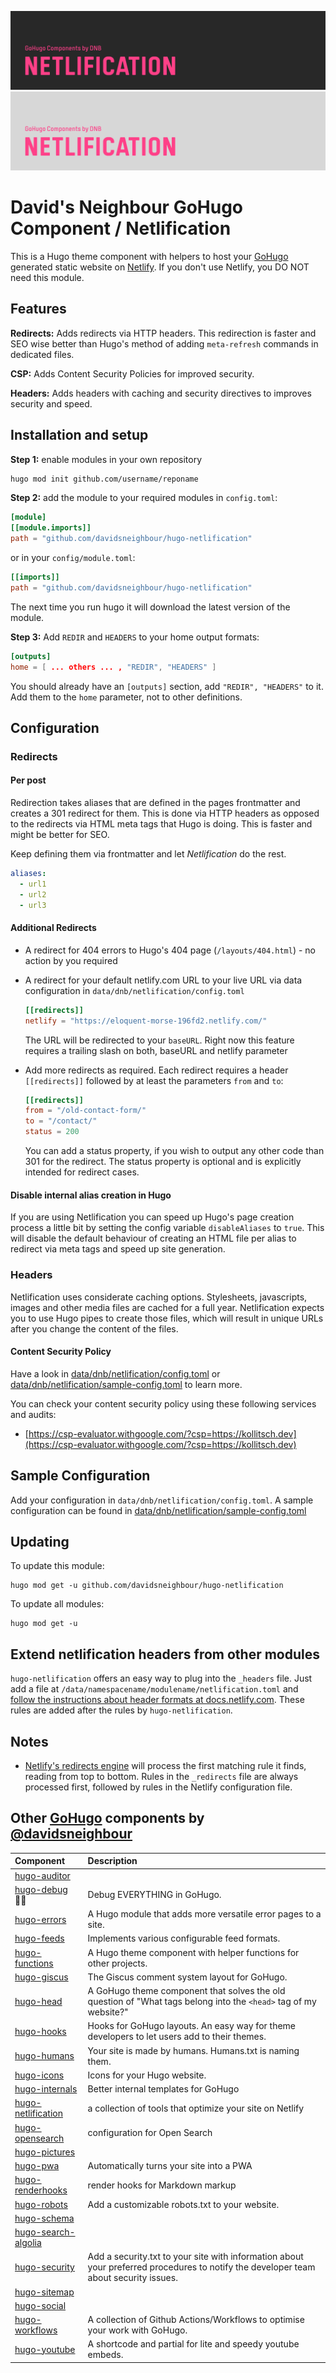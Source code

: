 <!--- CARD BEGIN --->

![DNB-Hugo/HEAD](.github/github-card-dark.png#gh-dark-mode-only)
![DNB-Hugo/HEAD](.github/github-card-light.png#gh-light-mode-only)

<!--- CARD END --->

# David's Neighbour GoHugo Component / Netlification

This is a Hugo theme component with helpers to host your [GoHugo](https://gohugo.io/) generated static website on [Netlify](https://www.netlify.com/). If you don't use Netlify, you DO NOT need this module.

## Features

**Redirects:** Adds redirects via HTTP headers. This redirection is faster and SEO wise better than Hugo's method of adding `meta-refresh` commands in dedicated files.

**CSP:** Adds Content Security Policies for improved security.

**Headers:** Adds headers with caching and security directives to improves security and speed.

## Installation and setup

**Step 1:** enable modules in your own repository

```bash
hugo mod init github.com/username/reponame
```

**Step 2:** add the module to your required modules in `config.toml`:

```toml
[module]
[[module.imports]]
path = "github.com/davidsneighbour/hugo-netlification"
```

or in your `config/module.toml`:

```toml
[[imports]]
path = "github.com/davidsneighbour/hugo-netlification"
```

The next time you run hugo it will download the latest version of the module.

**Step 3:** Add `REDIR` and `HEADERS` to your home output formats:

```toml
[outputs]
home = [ ... others ... , "REDIR", "HEADERS" ]
```

You should already have an `[outputs]` section, add `"REDIR", "HEADERS"` to it. Add them to the `home` parameter, not to other definitions.

## Configuration

### Redirects

#### Per post

Redirection takes aliases that are defined in the pages frontmatter and creates a 301 redirect for them. This is done via HTTP headers as opposed to the redirects via HTML meta tags that Hugo is doing. This is faster and might be better for SEO.

Keep defining them via frontmatter and let _Netlification_ do the rest.

```yaml
aliases:
  - url1
  - url2
  - url3
```

#### Additional Redirects

- A redirect for 404 errors to Hugo's 404 page (`/layouts/404.html`) - no action by you required

- A redirect for your default netlify.com URL to your live URL via data configuration in `data/dnb/netlification/config.toml`

  ```toml
  [[redirects]]
  netlify = "https://eloquent-morse-196fd2.netlify.com/"
  ```

  The URL will be redirected to your `baseURL`. Right now this feature requires a trailing slash on both, baseURL and netlify parameter

- Add more redirects as required. Each redirect requires a header `[[redirects]]` followed by at least the parameters `from` and `to`:

  ```toml
  [[redirects]]
  from = "/old-contact-form/"
  to = "/contact/"
  status = 200
  ```

  You can add a status property, if you wish to output any other code than 301 for the redirect. The status property is optional and is explicitly intended for redirect cases.

#### Disable internal alias creation in Hugo

If you are using Netlification you can speed up Hugo's page creation process a little bit by setting the config variable `disableAliases` to `true`. This will disable the default behaviour of creating an HTML file per alias to redirect via meta tags and speed up site generation.

### Headers

Netlification uses considerate caching options. Stylesheets, javascripts, images and other media files are cached for a full year. Netlification expects you to use Hugo pipes to create those files, which will result in unique URLs after you change the content of the files.

#### Content Security Policy

Have a look in [data/dnb/netlification/config.toml](https://github.com/davidsneighbour/hugo-netlification/blob/main/data/dnb/netlification/config.toml) or [data/dnb/netlification/sample-config.toml](https://github.com/davidsneighbour/hugo-netlification/blob/main/data/dnb/netlification/sample-config.toml) to learn more.

You can check your content security policy using these following services and audits:

- [https://csp-evaluator.withgoogle.com/?csp=https://kollitsch.dev](https://csp-evaluator.withgoogle.com/?csp=https://kollitsch.dev)

## Sample Configuration

Add your configuration in `data/dnb/netlification/config.toml`. A sample configuration can be found in [data/dnb/netlification/sample-config.toml](data/dnb/netlification/sample-config.toml)

## Updating

To update this module:

```shell
hugo mod get -u github.com/davidsneighbour/hugo-netlification
```

To update all modules:

```shell
hugo mod get -u
```

## Extend netlification headers from other modules

`hugo-netlification` offers an easy way to plug into the `_headers` file. Just add a file at `/data/namespacename/modulename/netlification.toml` and [follow the instructions about header formats at docs.netlify.com](https://docs.netlify.com/routing/headers/). These rules are added after the rules by `hugo-netlification`.

## Notes

- [Netlify's redirects engine](https://docs.netlify.com/routing/redirects/#rule-processing-order) will process the first matching rule it finds, reading from top to bottom. Rules in the `_redirects` file are always processed first, followed by rules in the Netlify configuration file.

<!--- COMPONENTS BEGIN --->

## Other [GoHugo](https://gohugo.io/) components by [@davidsneighbour](https://github.com/davidsneighbour/)

<!-- prettier-ignore -->
| Component | Description |
| :--- | :--- |
| [hugo-auditor](https://github.com/davidsneighbour/hugo-auditor) | |
| [hugo-debug](https://github.com/davidsneighbour/hugo-debug) :mage_man: | Debug EVERYTHING in GoHugo. |
| [hugo-errors](https://github.com/davidsneighbour/hugo-errors) | A Hugo module that adds more versatile error pages to a site. |
| [hugo-feeds](https://github.com/davidsneighbour/hugo-feeds) | Implements various configurable feed formats. |
| [hugo-functions](https://github.com/davidsneighbour/hugo-functions) | A Hugo theme component with helper functions for other projects. |
| [hugo-giscus](https://github.com/davidsneighbour/hugo-giscus) | The Giscus comment system layout for GoHugo. |
| [hugo-head](https://github.com/davidsneighbour/hugo-head) | A GoHugo theme component that solves the old question of "What tags belong into the `<head>` tag of my website?" |
| [hugo-hooks](https://github.com/davidsneighbour/hugo-hooks) | Hooks for GoHugo layouts. An easy way for theme developers to let users add to their themes.  |
| [hugo-humans](https://github.com/davidsneighbour/hugo-humans) | Your site is made by humans. Humans.txt is naming them. |
| [hugo-icons](https://github.com/davidsneighbour/hugo-icons) | Icons for your Hugo website. |
| [hugo-internals](https://github.com/davidsneighbour/hugo-internals) | Better internal templates for GoHugo |
| [hugo-netlification](https://github.com/davidsneighbour/hugo-netlification) | a collection of tools that optimize your site on Netlify |
| [hugo-opensearch](https://github.com/davidsneighbour/hugo-opensearch) | configuration for Open Search |
| [hugo-pictures](https://github.com/davidsneighbour/hugo-pictures) | |
| [hugo-pwa](https://github.com/davidsneighbour/hugo-pwa) | Automatically turns your site into a PWA |
| [hugo-renderhooks](https://github.com/davidsneighbour/hugo-renderhooks) | render hooks for Markdown markup |
| [hugo-robots](https://github.com/davidsneighbour/hugo-robots) | Add a customizable robots.txt to your website. |
| [hugo-schema](https://github.com/davidsneighbour/hugo-schema) | |
| [hugo-search-algolia](https://github.com/davidsneighbour/hugo-search-algolia) | |
| [hugo-security](https://github.com/davidsneighbour/hugo-security) | Add a security.txt to your site with information about your preferred procedures to notify the developer team about security issues. |
| [hugo-sitemap](https://github.com/davidsneighbour/hugo-sitemap) | |
| [hugo-social](https://github.com/davidsneighbour/hugo-social) | |
| [hugo-workflows](https://github.com/davidsneighbour/hugo-workflows) | A collection of Github Actions/Workflows to optimise your work with GoHugo. |
| [hugo-youtube](https://github.com/davidsneighbour/hugo-youtube) | A shortcode and partial for lite and speedy youtube embeds. |

<!--lint disable no-missing-blank-lines -->
<!--- COMPONENTS END --->
